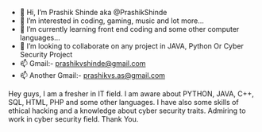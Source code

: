 - 👋 Hi, I’m Prashik Shinde aka @PrashikShinde
- 👀 I’m interested in coding, gaming, music and lot more...
- 🌱 I’m currently learning front end coding and some other computer languages...
- 💞️ I’m looking to collaborate on any project in JAVA, Python Or Cyber Security Project 
- 📫 Gmail:- prashikvshinde@gmail.com
- 📫 Another Gmail:- prashikvs.as@gmail.com

Hey guys,
I am a fresher in IT field.
I am aware about PYTHON, JAVA, C++, SQL, HTML, PHP and some other languages.
I have also some skills of ethical hacking and a knowledge about cyber security traits.
Admiring to work in cyber security field.
Thank You.
